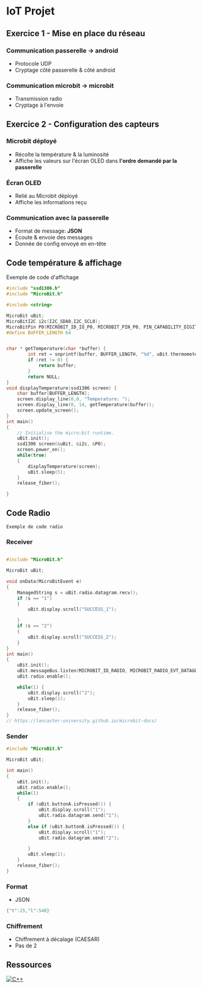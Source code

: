 # IoT Projet

## Exercice 1 - Mise en place du réseau

### Communication passerelle -> android

- Protocole UDP
- Cryptage côté passerelle & côté android

### Communication microbit -> microbit

- Transmission radio
- Cryptage à l'envoie

## Exercice 2 - Configuration des capteurs

### Microbit déployé

- Récolte la température & la luminosité
- Affiche les valeurs sur l'écran OLED dans **l'ordre demandé par la passerelle**

### Écran OLED

- Relié au Microbit déployé
- Affiche les informations reçu

### Communication avec la passerelle

- Format de message: **JSON**
- Écoute & envoie des messages
- Donnée de config envoyé en en-tête

## Code température & affichage

Exemple de code d'affichage

```cpp
#include "ssd1306.h"
#include "MicroBit.h"

#include <string>

MicroBit uBit;
MicroBitI2C i2c(I2C_SDA0,I2C_SCL0);
MicroBitPin P0(MICROBIT_ID_IO_P0, MICROBIT_PIN_P0, PIN_CAPABILITY_DIGITAL_OUT);
#define BUFFER_LENGTH 64


char * getTemperature(char *buffer) {
        int ret = snprintf(buffer, BUFFER_LENGTH, "%d", uBit.thermometer.getTemperature());
        if (ret != 0) {
            return buffer;
        }
        return NULL;
}
void displayTemperature(ssd1306 screen) {
    char buffer[BUFFER_LENGTH];
    screen.display_line(0,0, "Temperature: ");
    screen.display_line(0, 14, getTemperature(buffer));
    screen.update_screen();
}
int main()
{
    // Initialise the micro:bit runtime.
    uBit.init();
    ssd1306 screen(&uBit, &i2c, &P0);
    screen.power_on();
    while(true)
    {
        displayTemperature(screen);
        uBit.sleep(5);
    }
    release_fiber();

}


```

## Code Radio

    Exemple de code radio

### Receiver

```cpp

#include "MicroBit.h"

MicroBit uBit;

void onData(MicroBitEvent e)
{
    ManagedString s = uBit.radio.datagram.recv();
    if (s == "1")
    {
        uBit.display.scroll("SUCCESS_1");

    }
    if (s == "2")
    {
        uBit.display.scroll("SUCCESS_2");
    }
}
int main()
{
    uBit.init();
    uBit.messageBus.listen(MICROBIT_ID_RADIO, MICROBIT_RADIO_EVT_DATAGRAM, onData);
    uBit.radio.enable();

    while(1) {
        uBit.display.scroll("2");
        uBit.sleep(1);
    }
    release_fiber();
}
// https://lancaster-university.github.io/microbit-docs/


```

### Sender

```cpp
#include "MicroBit.h"

MicroBit uBit;

int main()
{
    uBit.init();
    uBit.radio.enable();
    while(1)
    {
        if (uBit.buttonA.isPressed()) {
            uBit.display.scroll("1");
            uBit.radio.datagram.send("1");
        }
        else if (uBit.buttonB.isPressed()) {
            uBit.display.scroll("1");
            uBit.radio.datagram.send("2");

        }
        uBit.sleep(1);
    }
    release_fiber();
}
```

### Format

- JSON

```C
{"t":25,"l":540}
```

### Chiffrement

- Chiffrement à décalage (CAESAR)
- Pas de 2

###

## Ressources

[![C++]()](https://lancaster-university.github.io/microbit-docs/)
